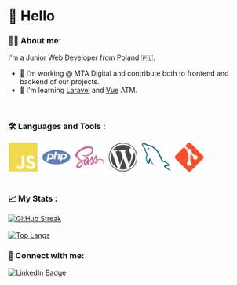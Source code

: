 # :wave: Hello 

### :technologist: About me:
I'm a Junior Web Developer from Poland :poland:.
- :wrench: I’m working @ MTA Digital and contribute both to frontend and backend of our projects.
- :book: I'm learning [Laravel](https://github.com/laravel) and [Vue](https://github.com/vuejs) ATM. 

<br>

### :hammer_and_wrench: Languages and Tools :
<div>
  <img src="https://github.com/devicons/devicon/blob/master/icons/javascript/javascript-plain.svg" title="JavaScript" alt="JavaScript" width="60" height="60"/>&nbsp;
  <img src="https://github.com/devicons/devicon/blob/master/icons/php/php-plain.svg" title="PHP" alt="PHP" width="60" height="60"/>&nbsp;
  <img src="https://github.com/devicons/devicon/blob/master/icons/sass/sass-original.svg" title="Sass" alt="Sass" width="60" height="60"/>&nbsp;
  <img src="https://github.com/devicons/devicon/blob/master/icons/wordpress/wordpress-plain.svg" title="WordPress" alt="WordPress" width="60" height="60"/>&nbsp;
  <img src="https://github.com/devicons/devicon/blob/master/icons/mysql/mysql-original.svg" title="mySQL" alt="mySQL" width="60" height="60"/>&nbsp;
  <img src="https://github.com/devicons/devicon/blob/master/icons/git/git-original.svg" title="git" alt="git" width="60" height="60"/>&nbsp;
</div>

<br>

### :chart_with_upwards_trend: My Stats :
[![GitHub Streak](http://github-readme-streak-stats.herokuapp.com?user=maxsplawski&theme=dark&background=000000)](https://git.io/streak-stats)
<br>
<br>
[![Top Langs](https://github-readme-stats.vercel.app/api/top-langs/?username=maxsplawski&layout=compact&theme=vision-friendly-dark)](https://github.com/anuraghazra/github-readme-stats)

### :handshake: Connect with me:
<a href="https://www.linkedin.com/in/maksymilian-sp%C5%82awski-0a6766230/">
    <img src="https://img.shields.io/badge/LinkedIn-blue?style=for-the-badge&logo=linkedin&logoColor=white" alt="LinkedIn Badge"/>
</a>
